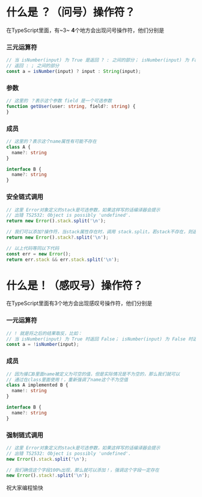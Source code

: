 # 什么是 ？（问号）操作符？
在TypeScript里面，有~3~ **4**个地方会出现问号操作符，他们分别是

### 三元运算符
```ts
// 当 isNumber(input) 为 True 是返回 ? : 之间的部分； isNumber(input) 为 False 时
// 返回 : ; 之间的部分
const a = isNumber(input) ? input : String(input);
```

### 参数
```ts
// 这里的 ？表示这个参数 field 是一个可选参数
function getUser(user: string, field?: string) {
}
```

### 成员
```ts
// 这里的？表示这个name属性有可能不存在
class A {
  name?: string
}

interface B {
  name?: string
}
```

### 安全链式调用
```ts
// 这里 Error对象定义的stack是可选参数，如果这样写的话编译器会提示
// 出错 TS2532: Object is possibly 'undefined'.
return new Error().stack.split('\n');

// 我们可以添加?操作符，当stack属性存在时，调用 stack.split。若stack不存在，则返回空
return new Error().stack?.split('\n');

// 以上代码等同以下代码
const err = new Error();
return err.stack && err.stack.split('\n');
```

# 什么是！（感叹号）操作符？
在TypeScript里面有3个地方会出现感叹号操作符，他们分别是

### 一元运算符
```ts
// ! 就是将之后的结果取反，比如：
// 当 isNumber(input) 为 True 时返回 False； isNumber(input) 为 False 时返回True
const a = !isNumber(input);
```

### 成员
```ts
// 因为接口B里面name被定义为可空的值，但是实际情况是不为空的，那么我们就可以
// 通过在class里面使用！，重新强调了name这个不为空值
class A implemented B {
  name!: string
}

interface B {
  name?: string
}
```

### 强制链式调用
```ts
// 这里 Error对象定义的stack是可选参数，如果这样写的话编译器会提示
// 出错 TS2532: Object is possibly 'undefined'.
new Error().stack.split('\n');

// 我们确信这个字段100%出现，那么就可以添加！，强调这个字段一定存在
new Error().stack!.split('\n');
```

祝大家编程愉快
